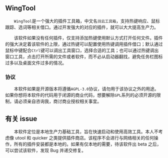 ## WingTool

&emsp;&emsp;`WingTool`是一个强大的插件工具箱，中文名`羽云工具箱`，支持热键响应、鼠标跟踪、选词等相关借口。通过开发强大的对应的插件，就可以大大提高生产力。

&emsp;&emsp;该软件如果没有任何插件，仅支持添加热键使用默认方式打开任何文件。插件的强大决定着该软件的上限，通过热键可以配置使用热键调用插件借口；默认通过鼠标中键配合`Ctrl`键可以调出工具窗口，选择合适的工具；也可以通过热键调出窗口工具，点击打开所需的文件或者软件，而不必从启动器翻找，避免任务栏图标过多以及桌面文件过多的情况。

### 协议

&emsp;&emsp;本软件如果是开源版本将遵循`AGPL-3.0`协议，请勿用于该协议之外的用途。如果你想将本软件的代码用于闭源的商业代码，想要解除`GPL`系列的必须开源的限制，请必须亲自咨询我，商讨商业授权相关事宜。

## 有关 issue

&emsp;&emsp;本软件定位是本地生产力基础工具，旨在快速启动和使用高效工具。本人不考虑像 utool 和 quicker 之类提供插件商店。该程序不会进行与网络相关的任何操作，所有的插件安装都是本地的。如果有仅本地的需要，待该软件出 beta 之后，可以尝试该软件，发现 Bug 并递交修复。
